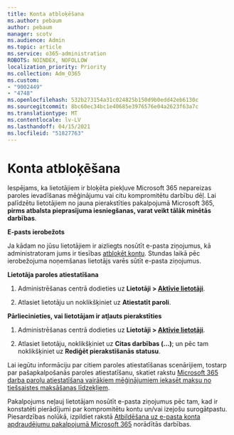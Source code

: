 ```yaml
---
title: Konta atbloķēšana
ms.author: pebaum
author: pebaum
manager: scotv
ms.audience: Admin
ms.topic: article
ms.service: o365-administration
ROBOTS: NOINDEX, NOFOLLOW
localization_priority: Priority
ms.collection: Adm_O365
ms.custom:
- "9002449"
- "4748"
ms.openlocfilehash: 532b273154a31c024825b150d9b0edd42eb6130c
ms.sourcegitcommit: 8bc60ec34bc1e40685e3976576e04a2623f63a7c
ms.translationtype: MT
ms.contentlocale: lv-LV
ms.lasthandoff: 04/15/2021
ms.locfileid: "51827763"
---
```

# <a name="unlocking-an-account"></a>Konta atbloķēšana

Iespējams, ka lietotājiem ir bloķēta piekļuve Microsoft 365 nepareizas paroles ievadīšanas mēģinājumu vai citu kompromitētu darbību dēļ. Lai palīdzētu lietotājiem no jauna pierakstīties pakalpojumā Microsoft 365, **pirms atbalsta pieprasījuma iesniegšanas, varat veikt tālāk minētās darbības**. 

**E-pasts ierobežots**

Ja kādam no jūsu lietotājiem ir aizliegts nosūtīt e-pasta ziņojumus, kā administratoram jums ir tiesības [atbloķēt kontu](https://docs.microsoft.com/microsoft-365/security/office-365-security/removing-user-from-restricted-users-portal-after-spam). Stundas laikā pēc ierobežojuma noņemšanas lietotājs varēs sūtīt e-pasta ziņojumus.

**Lietotāja paroles atiestatīšana**

1. Administrēšanas centrā dodieties uz **Lietotāji > [Aktīvie lietotāji](https://admin.microsoft.com/Adminportal/Home?source=applauncher#/users)**.

2. Atlasiet lietotāju un noklikšķiniet uz **Atiestatīt paroli**.

**Pārliecinieties, vai lietotājam ir atļauts pierakstīties**

1. Administrēšanas centrā dodieties uz **Lietotāji > [Aktīvie lietotāji](https://admin.microsoft.com/Adminportal/Home?source=applauncher#/users)**.

2. Atlasiet lietotāju, noklikšķiniet uz **Citas darbības (...)**; un pēc tam noklikšķiniet uz **Rediģēt pierakstīšanās statusu**.

Lai iegūtu informāciju par citiem paroles atiestatīšanas scenārijiem, tostarp par pašapkalpošanās paroles atiestatīšanu, skatiet rakstu [Microsoft 365 darba paroļu atiestatīšana vairākiem mēģinājumiem iekasēt maksu no tiešsaistes maksāšanas līdzekļiem](https://docs.microsoft.com/microsoft-365/admin/add-users/reset-passwords?view=o365-worldwide).

Pakalpojums neļauj lietotājam nosūtīt e-pasta ziņojumus pēc tam, kad ir konstatēti pierādījumi par kompromitētu kontu un/vai izejošu surogātpastu. Piesardzības nolūkā, izpildiet rakstā [Atbildēšana uz e-pasta konta apdraudējumu pakalpojumā Microsoft 365](https://docs.microsoft.com/microsoft-365/security/office-365-security/responding-to-a-compromised-email-account) norādītās darbības.
